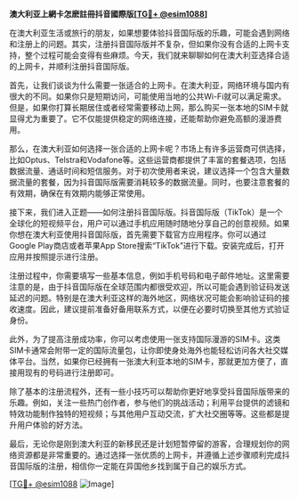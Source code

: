 **澳大利亚上網卡怎麽註冊抖音國際版[[TG💪+ @esim1088](https://t.me/s/esim1088)]**

在澳大利亚生活或旅行的朋友，如果想要体验抖音国际版的乐趣，可能会遇到网络和注册上的问题。其实，注册抖音国际版并不复杂，但如果你没有合适的上网卡支持，整个过程可能会变得有些麻烦。今天，我们就来聊聊如何在澳大利亚选择合适的上网卡，并顺利注册抖音国际版。

首先，让我们谈谈为什么需要一张适合的上网卡。在澳大利亚，网络环境与国内有很大的不同。如果你只是短期访问，可能使用当地的公共Wi-Fi就可以满足需求。但是，如果你打算长期居住或者经常需要移动上网，那么购买一张本地的SIM卡就显得尤为重要了。它不仅能提供稳定的网络连接，还能帮助你避免高额的漫游费用。

那么，在澳大利亚如何选择一张合适的上网卡呢？市场上有许多运营商可供选择，比如Optus、Telstra和Vodafone等。这些运营商都提供了丰富的套餐选项，包括数据流量、通话时间和短信服务。对于初次使用者来说，建议选择一个包含大量数据流量的套餐，因为抖音国际版需要消耗较多的数据流量。同时，也要注意套餐的有效期，确保在有效期内能够正常使用。

接下来，我们进入正题——如何注册抖音国际版。抖音国际版（TikTok）是一个全球化的短视频平台，用户可以通过手机应用随时随地分享自己的创意视频。如果你想在澳大利亚使用抖音国际版，首先需要下载官方应用程序。你可以通过Google Play商店或者苹果App Store搜索“TikTok”进行下载。安装完成后，打开应用并按照提示进行注册。

注册过程中，你需要填写一些基本信息，例如手机号码和电子邮件地址。这里需要注意的是，由于抖音国际版在全球范围内都很受欢迎，所以可能会遇到验证码发送延迟的问题。特别是在澳大利亚这样的海外地区，网络状况可能会影响验证码的接收速度。因此，建议提前准备好备用联系方式，以便在必要时切换至其他方式验证身份。

此外，为了提高注册成功率，你可以考虑使用一张支持国际漫游的SIM卡。这类SIM卡通常会附带一定的国际流量包，让你即使身处海外也能轻松访问各大社交媒体平台。当然，如果你已经拥有一张澳大利亚本地的SIM卡，那就更加方便了，直接用现有的号码进行注册即可。

除了基本的注册流程外，还有一些小技巧可以帮助你更好地享受抖音国际版带来的乐趣。例如，关注一些热门创作者，参与他们的挑战活动；利用平台提供的滤镜和特效功能制作独特的短视频；与其他用户互动交流，扩大社交圈等等。这些都是提升用户体验的好方法。

最后，无论你是刚到澳大利亚的新移民还是计划短暂停留的游客，合理规划你的网络资源都是非常重要的。通过选择一张优质的上网卡，并遵循上述步骤顺利完成抖音国际版的注册，相信你一定能在异国他乡找到属于自己的娱乐方式。

[[TG💪+ @esim1088](https://t.me/s/esim1088) ![Image](https://i.postimg.cc/4NQfJmqS/Snipaste-2025-05-13-00-14-12.png)]